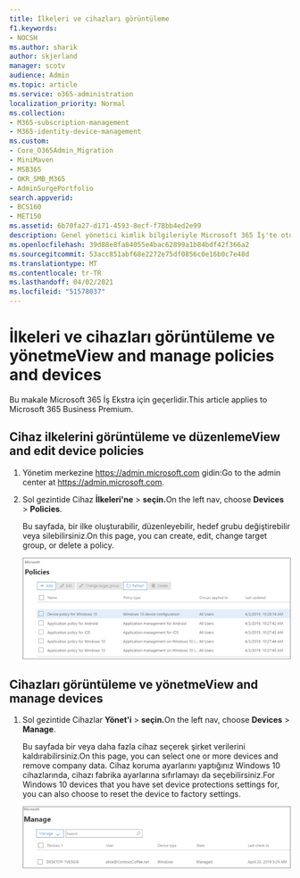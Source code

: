 ```yaml
---
title: İlkeleri ve cihazları görüntüleme
f1.keywords:
- NOCSH
ms.author: sharik
author: skjerland
manager: scotv
audience: Admin
ms.topic: article
ms.service: o365-administration
localization_priority: Normal
ms.collection:
- M365-subscription-management
- M365-identity-device-management
ms.custom:
- Core_O365Admin_Migration
- MiniMaven
- MSB365
- OKR_SMB_M365
- AdminSurgePortfolio
search.appverid:
- BCS160
- MET150
ms.assetid: 6b70fa27-d171-4593-8ecf-f78bb4ed2e99
description: Genel yönetici kimlik bilgileriyle Microsoft 365 İş'te oturum açın ve cihaz ilkelerini ve eylemlerini görüntüleme.
ms.openlocfilehash: 39d88e8fa84055e4bac62899a1b84bdf42f366a2
ms.sourcegitcommit: 53acc851abf68e2272e75df0856c0e16b0c7e48d
ms.translationtype: MT
ms.contentlocale: tr-TR
ms.lasthandoff: 04/02/2021
ms.locfileid: "51578037"
---
```

# <a name="view-and-manage-policies-and-devices"></a><span data-ttu-id="8b8ac-103">İlkeleri ve cihazları görüntüleme ve yönetme</span><span class="sxs-lookup"><span data-stu-id="8b8ac-103">View and manage policies and devices</span></span>

<span data-ttu-id="8b8ac-104">Bu makale Microsoft 365 İş Ekstra için geçerlidir.</span><span class="sxs-lookup"><span data-stu-id="8b8ac-104">This article applies to Microsoft 365 Business Premium.</span></span>

## <a name="view-and-edit-device-policies"></a><span data-ttu-id="8b8ac-105">Cihaz ilkelerini görüntüleme ve düzenleme</span><span class="sxs-lookup"><span data-stu-id="8b8ac-105">View and edit device policies</span></span>

1.  <span data-ttu-id="8b8ac-106">Yönetim merkezine <a href="https://go.microsoft.com/fwlink/p/?linkid=837890" target="_blank">https://admin.microsoft.com</a> gidin:</span><span class="sxs-lookup"><span data-stu-id="8b8ac-106">Go to the admin center at <a href="https://go.microsoft.com/fwlink/p/?linkid=837890" target="_blank">https://admin.microsoft.com</a>.</span></span>
2. <span data-ttu-id="8b8ac-107">Sol gezintide Cihaz **İlkeleri'ne** \> **seçin.**</span><span class="sxs-lookup"><span data-stu-id="8b8ac-107">On the left nav, choose **Devices** \> **Policies**.</span></span>

    <span data-ttu-id="8b8ac-108">Bu sayfada, bir ilke oluşturabilir, düzenleyebilir, hedef grubu değiştirebilir veya silebilirsiniz.</span><span class="sxs-lookup"><span data-stu-id="8b8ac-108">On this page, you can create, edit, change target group, or delete a policy.</span></span>

    ![Screenshot of the Policies page](../media/devicepolicies.png)
  
## <a name="view-and-manage-devices"></a><span data-ttu-id="8b8ac-110">Cihazları görüntüleme ve yönetme</span><span class="sxs-lookup"><span data-stu-id="8b8ac-110">View and manage devices</span></span>

1. <span data-ttu-id="8b8ac-111">Sol gezintide Cihazlar **Yönet'i** \> **seçin.**</span><span class="sxs-lookup"><span data-stu-id="8b8ac-111">On the left nav, choose **Devices** \> **Manage**.</span></span> 
    
    <span data-ttu-id="8b8ac-112">Bu sayfada bir veya daha fazla cihaz seçerek şirket verilerini kaldırabilirsiniz.</span><span class="sxs-lookup"><span data-stu-id="8b8ac-112">On this page, you can select one or more devices and remove company data.</span></span> <span data-ttu-id="8b8ac-113">Cihaz koruma ayarlarını yaptığınız Windows 10 cihazlarında, cihazı fabrika ayarlarına sıfırlamayı da seçebilirsiniz.</span><span class="sxs-lookup"><span data-stu-id="8b8ac-113">For Windows 10 devices that you have set device protections settings for, you can also choose to reset the device to factory settings.</span></span>
  
   ![Cihazları yönet sayfası](../media/devicesmanage.png)

